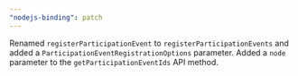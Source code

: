 ```yaml
---
"nodejs-binding": patch
---
```


Renamed `registerParticipationEvent` to `registerParticipationEvents` and added a `ParticipationEventRegistrationOptions` parameter.
Added a `node` parameter to the `getParticipationEventIds` API method.
